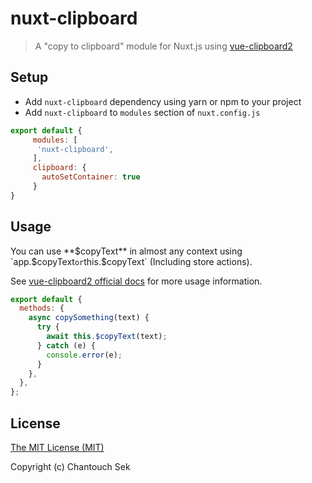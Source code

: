 # nuxt-clipboard

> A "copy to clipboard" module for Nuxt.js using [vue-clipboard2](https://github.com/Inndy/vue-clipboard2)

## Setup
- Add `nuxt-clipboard` dependency using yarn or npm to your project
- Add `nuxt-clipboard` to `modules` section of `nuxt.config.js`

```js
export default {
     modules: [
      'nuxt-clipboard',
     ],
     clipboard: {
       autoSetContainer: true  
     }
}
```

## Usage
You can use **$copyText** in almost any context using `app.$copyText` or `this.$copyText` (Including store actions).

See [vue-clipboard2 official docs](https://github.com/Inndy/vue-clipboard2) for more usage information.

```js
export default {
  methods: {
    async copySomething(text) {
      try {
        await this.$copyText(text);
      } catch (e) {
        console.error(e);
      }
    },
  },
};
```

## License

[The MIT License (MIT)](./LICENSE.md)

Copyright (c) Chantouch Sek
